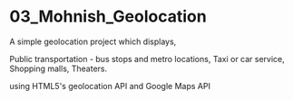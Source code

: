# 03_Mohnish_Geolocation

A simple geolocation project which displays,

Public transportation - bus stops and metro locations,
Taxi or car service,
Shopping malls,
Theaters.

using HTML5's geolocation API and Google Maps API
